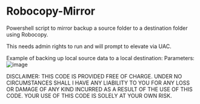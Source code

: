 # Robocopy-Mirror

Powershell script to mirror backup a source folder to a destination folder using Robocopy.

This needs admin rights to run and will prompt to elevate via UAC.

Example of backing up local source data to a local destination:
Parameters:
![image](https://user-images.githubusercontent.com/20383538/222226325-decb4655-85c1-4397-8739-6e0fdb11debb.png)

DISCLAIMER: THIS CODE IS PROVIDED FREE OF CHARGE. UNDER NO CIRCUMSTANCES SHALL I HAVE ANY LIABILITY TO YOU FOR ANY LOSS OR DAMAGE OF ANY KIND INCURRED AS A RESULT OF THE USE OF THIS CODE. YOUR USE OF THIS CODE IS SOLELY AT YOUR OWN RISK.
